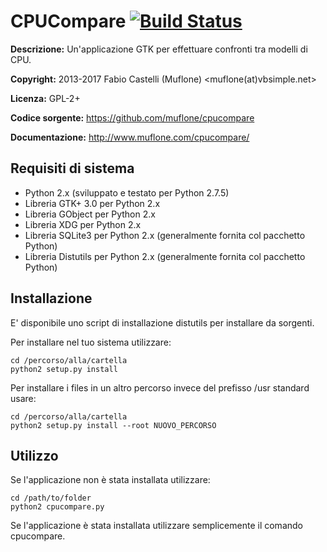 CPUCompare [![Build Status](https://travis-ci.org/muflone/cpucompare.svg?branch=master)](https://travis-ci.org/muflone/cpucompare)
==========
**Descrizione:** Un'applicazione GTK per effettuare confronti tra modelli di CPU.

**Copyright:** 2013-2017 Fabio Castelli (Muflone) <muflone(at)vbsimple.net>

**Licenza:** GPL-2+

**Codice sorgente:** https://github.com/muflone/cpucompare

**Documentazione:** http://www.muflone.com/cpucompare/

Requisiti di sistema
--------------------

* Python 2.x (sviluppato e testato per Python 2.7.5)
* Libreria GTK+ 3.0 per Python 2.x
* Libreria GObject per Python 2.x
* Libreria XDG per Python 2.x
* Libreria SQLite3 per Python 2.x (generalmente fornita col pacchetto Python)
* Libreria Distutils per Python 2.x (generalmente fornita col pacchetto Python)

Installazione
-------------

E' disponibile uno script di installazione distutils per installare da sorgenti.

Per installare nel tuo sistema utilizzare:

    cd /percorso/alla/cartella
    python2 setup.py install

Per installare i files in un altro percorso invece del prefisso /usr standard
usare:

    cd /percorso/alla/cartella
    python2 setup.py install --root NUOVO_PERCORSO

Utilizzo
--------

Se l'applicazione non è stata installata utilizzare:

    cd /path/to/folder
    python2 cpucompare.py

Se l'applicazione è stata installata utilizzare semplicemente il comando
cpucompare.
